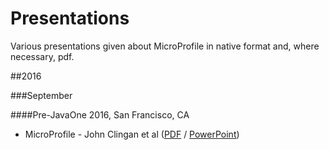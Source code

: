 # Presentations
Various presentations given about MicroProfile in native format and, where necessary, pdf.

##2016

###September

####Pre-JavaOne 2016, San Francisco, CA

* MicroProfile - John Clingan et al ([PDF](/pdf/JavaOneLaunch2016.pdf) / [PowerPoint](/ppt/JavaOneLaunch2016.pptx))

